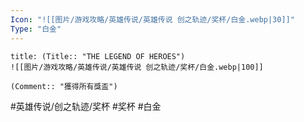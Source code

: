 ```yaml
---
Icon: "![[图片/游戏攻略/英雄传说/英雄传说 创之轨迹/奖杯/白金.webp|30]]"
Type: "白金"
---
```

```ad-ed-ha-platinum
title: (Title:: "THE LEGEND OF HEROES")
![[图片/游戏攻略/英雄传说/英雄传说 创之轨迹/奖杯/白金.webp|100]]

(Comment:: "獲得所有獎盃")
```

#英雄传说/创之轨迹/奖杯  #奖杯 #白金